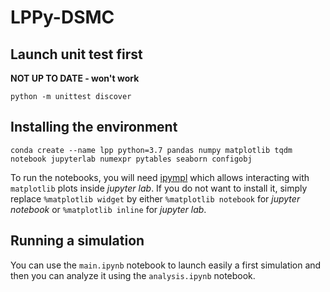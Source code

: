 # LPPy-DSMC

## Launch unit test first
**NOT UP TO DATE - won't work**
```shell
python -m unittest discover
```

## Installing the environment
```
conda create --name lpp python=3.7 pandas numpy matplotlib tqdm notebook jupyterlab numexpr pytables seaborn configobj
```

To run the notebooks, you will need [ipympl](https://github.com/matplotlib/ipympl) which allows interacting with `matplotlib` plots inside *jupyter lab*. If you do not want to install it, simply replace `%matplotlib widget` by either `%matplotlib notebook` for *jupyter notebook* or `%matplotlib inline` for *jupyter lab*.

## Running a simulation

You can use the `main.ipynb` notebook to launch easily a first simulation and then you can analyze it using the `analysis.ipynb` notebook.
